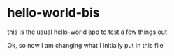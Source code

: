 # hello-world-bis
this is the usual hello-world app to test a few things out

Ok, so now I am changing what I initially put in this file
